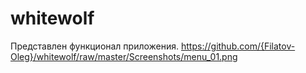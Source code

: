 # whitewolf
Представлен функционал приложения.
https://github.com/{Filatov-Oleg}/whitewolf/raw/master/Screenshots/menu_01.png

